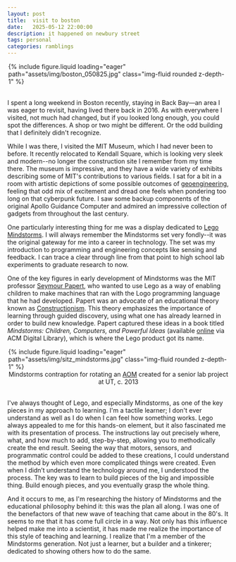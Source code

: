 ```yaml
---
layout: post
title:  visit to boston
date:   2025-05-12 22:00:00
description: it happened on newbury street
tags: personal
categories: ramblings
---
```


<div class="col-sm mt-3 mt-md-0" style="margin:auto;width:500px">
    {% include figure.liquid loading="eager" path="assets/img/boston_050825.jpg" class="img-fluid rounded z-depth-1" %}
</div>

<br>

I spent a long weekend in Boston recently, staying in Back Bay—an area I was eager to revisit, having lived there back in 2016.  As with everywhere I visited, not much had changed, but if you looked long enough, you could spot the differences.  A shop or two might be different.  Or the odd building that I definitely didn't recognize.

While I was there, I visited the MIT Museum, which I had never been to before.  It recently relocated to Kendall Square, which is looking very sleek and modern--no longer the construction site I remember from my time there.  The museum is impressive, and they have a wide variety of exhibits describing some of MIT's contributions to various fields.  I sat for a bit in a room with artistic depictions of some possible outcomes of <a href="https://www.technologyreview.com/2019/08/09/615/what-is-geoengineering-and-why-should-you-care-climate-change-harvard/">geoengineering</a>, feeling that odd mix of excitement and dread one feels when pondering too long on that cyberpunk future.  I saw some backup components of the original Apollo Guidance Computer and admired an impressive collection of gadgets from throughout the last century.

One particularly interesting thing for me was a display dedicated to <a href="https://www.lego.com/en-us/themes/mindstorms/about">Lego Mindstorms</a>.  I will always remember the Mindstorms set very fondly--it was the original gateway for me into a career in technology.  The set was my introduction to programming and engineering concepts like sensing and feedback.  I can trace a clear through line from that point to high school lab experiments to graduate research to now.

One of the key figures in early development of Mindstorms was the MIT professor <a href="https://en.wikipedia.org/wiki/Seymour_Papert">Seymour Papert</a>, who wanted to use Lego as a way of enabling children to make machines that ran with the Logo programming language that he had developed.  Papert was an advocate of an educational theory known as <a href="https://en.wikipedia.org/wiki/Constructionism_(learning_theory)">Constructionism</a>.  This theory emphasizes the importance of learning through guided discovery, using what one has already learned in order to build new knowledge.  Papert captured these ideas in a book titled *Mindstorms: Children, Computers, and Powerful Ideas* (available <a href="https://dl.acm.org/doi/book/10.5555/1095592">online</a> via ACM Digital Library), which is where the Lego product got its name.

<div class="col-sm mt-3 mt-md-0" style="margin:auto">
    <div class="col-sm mt-3 mt-md-0" style="margin:auto;width:500px">
        {% include figure.liquid loading="eager" path="assets/img/sitz_mindstorms.jpg" class="img-fluid rounded z-depth-1" %}
    </div>
    <center>Mindstorms contraption for rotating an <a href="https://en.wikipedia.org/wiki/Acousto-optic_modulator">AOM</a> created for a senior lab project at UT, c. 2013</center>
</div>

<br>

I've always thought of Lego, and especially Mindstorms, as one of the key pieces in my approach to learning.  I'm a tactile learner; I don't ever understand as well as I do when I can feel how something works.  Lego always appealed to me for this hands-on element, but it also fascinated me with its presentation of process.  The instructions lay out precisely where, what, and how much to add, step-by-step, allowing you to methodically create the end result.  Seeing the way that motors, sensors, and programmatic control could be added to these creations, I could understand the method by which even more complicated things were created.  Even when I didn’t understand the technology around me, I understood the process.  The key was to learn to build pieces of the big and impossible thing.  Build enough pieces, and you eventually grasp the whole thing.

And it occurs to me, as I'm researching the history of Mindstorms and the educational philosophy behind it: this was the plan all along.  I was one of the benefactors of that new wave of teaching that came about in the 80's.  It seems to me that it has come full circle in a way.  Not only has this influence helped make me into a scientist, it has made me realize the importance of this style of teaching and learning.  I realize that I'm a member of the Mindstorms generation.  Not just a learner, but a builder and a tinkerer; dedicated to showing others how to do the same.